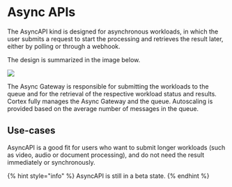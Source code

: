 # Async APIs

The AsyncAPI kind is designed for asynchronous workloads, in which the user submits a request to start the processing and retrieves the result later, either by polling or through a webhook.

The design is summarized in the image below.

![](https://user-images.githubusercontent.com/7456627/111491999-9b67f100-873c-11eb-87f0-effcf4aab01b.png)

The Async Gateway is responsible for submitting the workloads to the queue and for the retrieval of the respective workload status and results. Cortex fully manages the Async Gateway and the queue. Autoscaling is provided based on the average number of messages in the queue.

## Use-cases

AsyncAPI is a good fit for users who want to submit longer workloads \(such as video, audio or document processing\), and do not need the result immediately or synchronously.

{% hint style="info" %}
AsyncAPI is still in a beta state.
{% endhint %}

